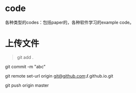 # code
各种类型的codes：包括paper的，各种软件学习的example code。

# 上传文件
> git add .
  
  git commit -m "abc"
  
  git remote set-url origin git@github.com:****/****.github.io.git
  
  git push origin master
